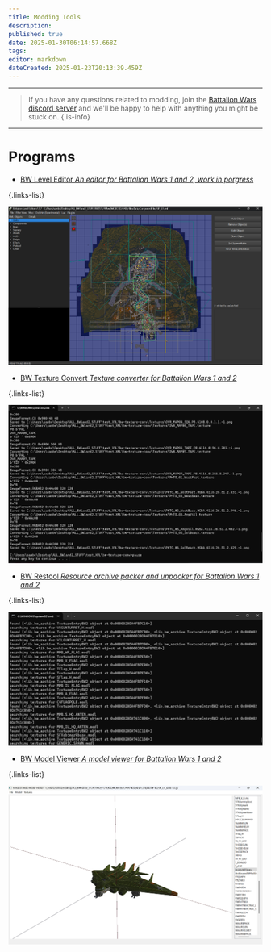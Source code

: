 ```yaml
---
title: Modding Tools
description: 
published: true
date: 2025-01-30T06:14:57.668Z
tags: 
editor: markdown
dateCreated: 2025-01-23T20:13:39.459Z
---
```


---

> If you have any questions related to modding, join the [Battalion Wars discord server](https://discord.gg/aPvrTsDARJ)  and we'll be happy to help with anything you might be stuck on.
{.is-info}

---

# Programs

-   [BW Level Editor *An editor for Battalion Wars 1 and 2, work in porgress*](https://github.com/RenolY2/battalion-level-editor/releases)

{.links-list}

![screenshot_2025-01-29_135111.png](/screenshot_2025-01-29_135111.png)



-   [BW Texture Convert *Texture converter for Battalion Wars 1 and 2*](https://github.com/RenolY2/bw-texture-conv)

{.links-list}

![screenshot_2025-01-29_142638.png](/screenshot_2025-01-29_142638.png)

-   [BW Restool *Resource archive packer and unpacker for Battalion Wars 1 and 2*](https://github.com/RenolY2/bw-restool/releases)

{.links-list}

![screenshot_2025-01-29_142537.png](/screenshot_2025-01-29_142537.png)

-   [BW Model Viewer *A model viewer for Battalion Wars 1 and 2*](https://github.com/RenolY2/bw-model-viewer/releases)

{.links-list}

![screenshot_2025-01-29_140149.png](/screenshot_2025-01-29_140149.png)















